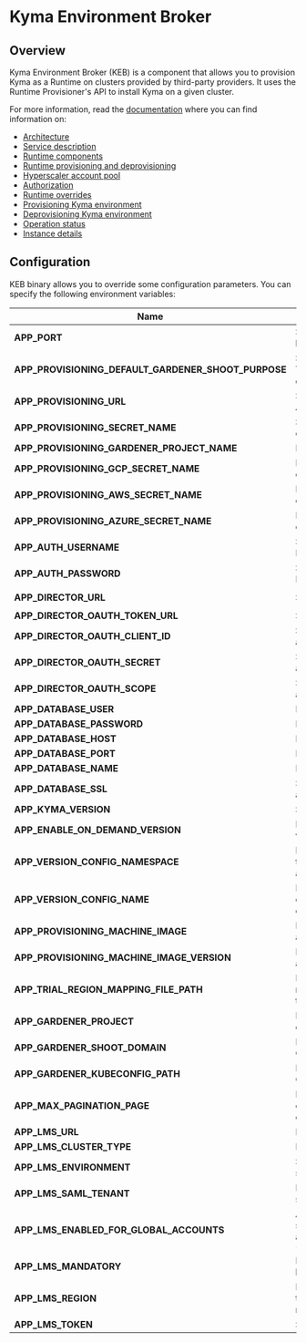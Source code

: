 # Kyma Environment Broker

## Overview

Kyma Environment Broker (KEB) is a component that allows you to provision Kyma as a Runtime on clusters provided by third-party providers. It uses the Runtime Provisioner's API to install Kyma on a given cluster.

For more information, read the [documentation](../../docs/kyma-environment-broker) where you can find information on:

- [Architecture](https://github.com/kyma-project/control-plane/blob/master/docs/kyma-environment-broker/02-01-architecture.md)
- [Service description](https://github.com/kyma-project/control-plane/blob/master/docs/kyma-environment-broker/03-01-service-description.md)
- [Runtime components](https://github.com/kyma-project/control-plane/blob/master/docs/kyma-environment-broker/03-02-runtime-components.md)
- [Runtime provisioning and deprovisioning](https://github.com/kyma-project/control-plane/blob/master/docs/kyma-environment-broker/03-03-runtime-provisioning-and-deprovisioning.md)
- [Hyperscaler account pool](https://github.com/kyma-project/control-plane/blob/master/docs/kyma-environment-broker/03-04-hyperscaler-account-pool.md)
- [Authorization](https://github.com/kyma-project/control-plane/blob/master/docs/kyma-environment-broker/03-05-authorization.md)
- [Runtime overrides](https://github.com/kyma-project/control-plane/blob/master/docs/kyma-environment-broker/03-06-runtime-overrides.md)
- [Provisioning Kyma environment](https://github.com/kyma-project/control-plane/blob/master/docs/kyma-environment-broker/08-01-provisioning-kyma-environment.md)
- [Deprovisioning Kyma environment](https://github.com/kyma-project/control-plane/blob/master/docs/kyma-environment-broker/08-02-deprovisioning-kyma-environment.md)
- [Operation status](https://github.com/kyma-project/control-plane/blob/master/docs/kyma-environment-broker/08-03-operation-status.md)
- [Instance details](https://github.com/kyma-project/control-plane/blob/master/docs/kyma-environment-broker/08-04-instance-details.md)

## Configuration

KEB binary allows you to override some configuration parameters. You can specify the following environment variables:

| Name | Description | Default value |
|-----|---------|:--------:|
| **APP_PORT** | Specifies the port on which the HTTP server listens. | `8080` |
| **APP_PROVISIONING_DEFAULT_GARDENER_SHOOT_PURPOSE** | Specifies the purpose of the created cluster. The possible values are: `development`, `evaluation`, `production`, `testing`. | `development` |
| **APP_PROVISIONING_URL** | Specifies a URL to the Runtime Provisioner's API. | None |
| **APP_PROVISIONING_SECRET_NAME** | Specifies the name of the Secret which holds credentials to the Runtime Provisioner's API. | None |
| **APP_PROVISIONING_GARDENER_PROJECT_NAME** | Defines the Gardener project name. | `true` |
| **APP_PROVISIONING_GCP_SECRET_NAME** | Defines the name of the Secret which holds credentials to GCP. | None |
| **APP_PROVISIONING_AWS_SECRET_NAME** | Defines the name of the Secret which holds credentials to AWS. | None |
| **APP_PROVISIONING_AZURE_SECRET_NAME** | Defines the name of the Secret which holds credentials to Azure. | None |
| **APP_AUTH_USERNAME** | Specifies the Kyma Environment Service Broker authentication username. | None |
| **APP_AUTH_PASSWORD** | Specifies the Kyma Environment Service Broker authentication password. | None |
| **APP_DIRECTOR_URL** | Specifies the Director's URL. | `http://compass-director.compass-system.svc.cluster.local:3000/graphql` |
| **APP_DIRECTOR_OAUTH_TOKEN_URL** | Specifies the URL for OAuth authentication. | None |
| **APP_DIRECTOR_OAUTH_CLIENT_ID** | Specifies the client ID for OAuth authentication. | None |
| **APP_DIRECTOR_OAUTH_SECRET** | Specifies the client secret for OAuth authentication. | None |
| **APP_DIRECTOR_OAUTH_SCOPE** | Specifies the scopes for OAuth authentication. | `runtime:read runtime:write` |
| **APP_DATABASE_USER** | Defines the database username. | `postgres` |
| **APP_DATABASE_PASSWORD** | Defines the database user password. | `password` |
| **APP_DATABASE_HOST** | Defines the database host. | `localhost` |
| **APP_DATABASE_PORT** | Defines the database port. | `5432` |
| **APP_DATABASE_NAME** | Defines the database name. | `broker` |
| **APP_DATABASE_SSL** | Specifies the SSL Mode for PostgrSQL. See all the possible values [here](https://www.postgresql.org/docs/9.1/libpq-ssl.html).  | `disable`|
| **APP_KYMA_VERSION** | Specifies the default Kyma version. | None |
| **APP_ENABLE_ON_DEMAND_VERSION** | If set to `true`, a user can specify a Kyma version in a provisioning request. | `false` |
| **APP_VERSION_CONFIG_NAMESPACE** | Defines the Namespace with the ConfigMap that contains Kyma versions for global accounts configuration. | None |
| **APP_VERSION_CONFIG_NAME** | Defines the name of the ConfigMap that contains Kyma versions for global accounts configuration. | None |
| **APP_PROVISIONING_MACHINE_IMAGE** | Defines the Gardener machine image used in a provisioned node. | None |
| **APP_PROVISIONING_MACHINE_IMAGE_VERSION** | Defines the Gardener image version used in a provisioned cluster. | None |
| **APP_TRIAL_REGION_MAPPING_FILE_PATH** | Defines a path to the file which contains a mapping between the platform region and the Trial plan region. | None |
| **APP_GARDENER_PROJECT** | Defines the project in which the cluster is created. | `kyma-dev` |
| **APP_GARDENER_SHOOT_DOMAIN** | Defines the domain for clusters created in Gardener. | `shoot.canary.k8s-hana.ondemand.com` |
| **APP_GARDENER_KUBECONFIG_PATH** | Defines the path to the kubeconfig file for Gardener. | `/gardener/kubeconfig/kubeconfig` |
| **APP_MAX_PAGINATION_PAGE** | Defines the maximum number of objects that can be queried in one page using the endpoints that use pagination. | `100` |
| **APP_LMS_URL** | Defines the URL for the LMS system. | None |
| **APP_LMS_CLUSTER_TYPE** | Defines the cluster type for the LMS system. | `single-node` |
| **APP_LMS_ENVIRONMENT** | Specifies the environment for the LMS system. | `dev` |
| **APP_LMS_SAML_TENANT** | Defines the SAML tenant for the LMS system. | None |
| **APP_LMS_ENABLED_FOR_GLOBAL_ACCOUNTS** | An LMS instance gets provisioned for the specified Global Accounts. Possible values are `all`, `none`, `{global-account-ID-1}, {global-account-ID-2}, ...` | `all` |
| **APP_LMS_MANDATORY** | Defines whether failing LMS activation will break provisioning. | `true` |
| **APP_LMS_REGION** | Defines the region for the LMS system. If set, this region is always used. If empty, the region is mapped from the OSB API request. | None |
| **APP_LMS_TOKEN** | Specifies the token for the LMS system. | None |
